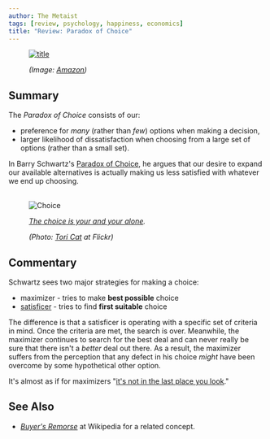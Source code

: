 ```yaml
---
author: The Metaist
tags: [review, psychology, happiness, economics]
title: "Review: Paradox of Choice"
---
```


<figure class="cover" markdown="1">

[![title]({{thumbnail}})][amazon]

<figcaption markdown="1">

  <address markdown="1">

(Image: [Amazon][amazon])</address>

</figcaption>
</figure>

## Summary

<div class="entry-summary" markdown="1">

The _Paradox of Choice_ consists of our:

- preference for _many_ (rather than _few_) options when making a decision,
- larger likelihood of dissatisfaction when choosing from a large set of options
  (rather than a small set).

In Barry Schwartz's [Paradox of Choice][amazon], he argues that our desire to expand
our available alternatives is actually making us less satisfied with whatever we end
up choosing.
<br /><br />

</div>

<figure markdown="1">

![Choice](/static/img/2012-06-01-choice.jpg)

<figcaption markdown="1">

_[The choice is your and your alone](http://www.imdb.com/title/tt0310482/quotes?qt=qt0165855)._

  <address markdown="1">

(Photo: [Tori Cat](http://www.flickr.com/photos/buttersponge/4955768144/) at Flickr)</address>

</figcaption>
</figure><!--more-->

## Commentary

Schwartz sees two major strategies for making a choice:

- maximizer - tries to make **best possible** choice
- [satisficer][wiki-1] - tries to find **first suitable** choice

The difference is that a satisficer is operating with a specific set
of criteria in mind. Once the criteria are met, the search is over.
Meanwhile, the maximizer continues to search for the best deal and
can never really be sure that there isn't a _better_ deal out there.
As a result, the maximizer suffers from the perception that any defect
in his choice _might_ have been overcome by some hypothetical other option.

It's almost as if for maximizers
"[it's not in the last place you look](http://en.wikiquote.org/wiki/The_Sandman)."

## See Also

- <cite>[Buyer's Remorse][wiki-2]</cite>
  at <span class="vcard org fn">Wikipedia</span>
  for a related concept.

[amazon]: http://www.amazon.com/gp/product/0060005696
[wiki-1]: http://en.wikipedia.org/wiki/Satisficing
[wiki-2]: http://en.wikipedia.org/wiki/Buyers_remorse
